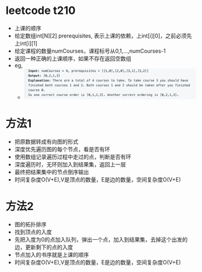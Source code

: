 # leetcode t210
- 上课的顺序
- 给定数组int[N][2] prerequisites, 表示上课的依赖，上int[i][0]，之前必须先上int[i][1]
- 给定课程的数量numCourses，课程标号从0,1,...,numCourses-1
- 返回一种正确的上课顺序，如果不存在返回空数组
- eg,
    - ![](./imgs/1.png)
    
    
# 方法1
- 把原数据转成有向图的形式
- 深度优先遍历图的每个节点，看是否有环
- 使用数组记录遍历过程中走过的点，判断是否有环
- 深度遍历时，无环则加入到结果集，返回上一层
- 最终把结果集中的节点倒序输出
- 时间复杂度O(V+E),V是顶点的数量，E是边的数量，空间复杂度O(V+E)

# 方法2
- 图的拓扑排序
- 找到顶点的入度
- 先把入度为0的点加入队列，弹出一个点，加入到结果集，去掉这个出发的边，更新剩下的点的入度
- 节点加入的书序就是上课的顺序
- 时间复杂度O(V+E),V是顶点的数量，E是边的数量，空间复杂度O(V+E)